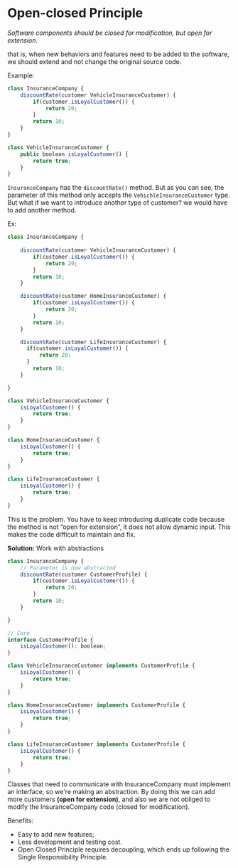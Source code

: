 # Open-closed Principle

*Software components should be closed for modification, but open for extension.*

that is, when new behaviors and features need to be added to the software, we should extend and not change the original source code.

Example:
```js
class InsuranceCompany {
    discountRate(customer VehicleInsuranceCustomer) {
        if(customer.isLoyalCustomer()) {
            return 20;
        }
        return 10;
    }
}

class VehicleInsuranceCustomer {
    public boolean isLoyalCustomer() {
        return true; 
    }
}
```

`InsuranceCompany` has the `discountRate()` method. But as you can see, the parameter of this method only accepts the `VehichleInsuranceCustomer` type. But what if we want to introduce another type of customer? we would have to add another method.

Ex:
```js
class InsuranceCompany {
    
    discountRate(customer VehicleInsuranceCustomer) {
        if(customer.isLoyalCustomer()) {
            return 20; 
        }        
        return 10;
    }

    discountRate(customer HomeInsuranceCustomer) {
        if(customer.isLoyalCustomer()) {
            return 20; 
        }        
        return 10;
    }

    discountRate(customer LifeInsuranceCustomer) {
      if(customer.isLoyalCustomer()) {
          return 20; 
      }        
        return 10;
    }

}

class VehicleInsuranceCustomer {
    isLoyalCustomer() {
        return true; 
    }
}

class HomeInsuranceCustomer {
    isLoyalCustomer() {
        return true; 
    }
}

class LifeInsuranceCustomer {
    isLoyalCustomer() {
        return true; 
    }
}
```

This is the problem. You have to keep introducing duplicate code because the method is not “open for extension”, it does not allow dynamic input. This makes the code difficult to maintain and fix.

**Solution:** Work with abstractions
```js
class InsuranceCompany {
    // Parameter is now abstracted 
    discountRate(customer CustomerProfile) {
        if(customer.isLoyalCustomer()) {
            return 20; 
        }        
        return 10;
    }

}

// Core 
interface CustomerProfile {
    isLoyalCustomer(): boolean;
}

class VehicleInsuranceCustomer implements CustomerProfile {
    isLoyalCustomer() {
        return true; 
    }
}

class HomeInsuranceCustomer implements CustomerProfile {
    isLoyalCustomer() {
        return true; 
    }
}

class LifeInsuranceCustomer implements CustomerProfile {
    isLoyalCustomer() {
        return true; 
    }
}
```

Classes that need to communicate with InsuranceCompany must implement an interface, so we're making an abstraction. By doing this we can add more customers **(open for extension)**, and also we are not obliged to modify the InsuranceCompany code (closed for modification).

Benefits:

- Easy to add new features;
- Less development and testing cost.
- Open Closed Principle requires decoupling, which ends up following the Single Responsibility Principle.